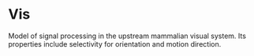 # Vis
Model of signal processing in the upstream mammalian visual system. Its properties include selectivity for orientation and motion direction.
